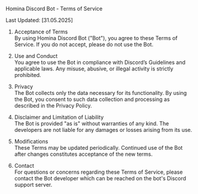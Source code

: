 Homina Discord Bot - Terms of Service

Last Updated: [31.05.2025]

1. Acceptance of Terms  
   By using Homina Discord Bot ("Bot"), you agree to these Terms of Service. If you do not accept, please do not use the Bot.

2. Use and Conduct  
   You agree to use the Bot in compliance with Discord’s Guidelines and applicable laws. Any misuse, abusive, or illegal activity is strictly prohibited.

3. Privacy  
   The Bot collects only the data necessary for its functionality. By using the Bot, you consent to such data collection and processing as described in the Privacy Policy.

4. Disclaimer and Limitation of Liability  
   The Bot is provided "as is" without warranties of any kind. The developers are not liable for any damages or losses arising from its use.

5. Modifications  
   These Terms may be updated periodically. Continued use of the Bot after changes constitutes acceptance of the new terms.

6. Contact  
   For questions or concerns regarding these Terms of Service, please contact the Bot developer which can be reached on the bot's Discord support server.

